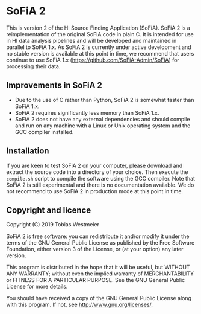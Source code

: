 # SoFiA 2

This is version 2 of the HI Source Finding Application (SoFiA). SoFiA 2 is a reimplementation of the original SoFiA code in plain C. It is intended for use in HI data analysis pipelines and will be developed and maintained in parallel to SoFiA 1.x. As SoFiA 2 is currently under active development and no stable version is available at this point in time, we recommend that users continue to use SoFiA 1.x (https://github.com/SoFiA-Admin/SoFiA) for processing their data.

## Improvements in SoFiA 2

* Due to the use of C rather than Python, SoFiA 2 is somewhat faster than SoFiA 1.x.
* SoFiA 2 requires significantly less memory than SoFiA 1.x.
* SoFiA 2 does not have any external dependencies and should compile and run on any machine with a Linux or Unix operating system and the GCC compiler installed.

## Installation

If you are keen to test SoFiA 2 on your computer, please download and extract the source code into a directory of your choice. Then execute the `compile.sh` script to compile the software using the GCC compiler. Note that SoFiA 2 is still experimental and there is no documentation available. We do not recommend to use SoFiA 2 in production mode at this point in time.

## Copyright and licence

Copyright (C) 2019 Tobias Westmeier

SoFiA 2 is free software: you can redistribute it and/or modify it under the terms of the GNU General Public License as published by the Free Software Foundation, either version 3 of the License, or (at your option) any later version.

This program is distributed in the hope that it will be useful, but WITHOUT ANY WARRANTY; without even the implied warranty of MERCHANTABILITY or FITNESS FOR A PARTICULAR PURPOSE. See the GNU General Public License for more details.

You should have received a copy of the GNU General Public License  along with this program. If not, see http://www.gnu.org/licenses/.
